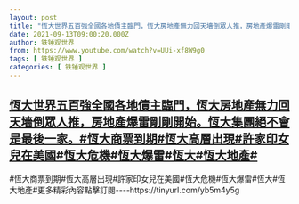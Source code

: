 ```yaml
---
layout: post
title: "恆大世界五百強全國各地債主臨門，恆大房地產無力回天墻倒眾人推，房地產爆雷剛剛開始。恆大集團絕不會是最後一家。#恆大商票到期#恆大高層出現#許家印女兒在美國#恆大危機#恆大爆雷#恆大#恆大地產#"
date: 2021-09-13T09:00:20.000Z
author: 铁锤观世界
from: https://www.youtube.com/watch?v=UUi-xf8W9g0
tags: [ 铁锤观世界 ]
categories: [ 铁锤观世界 ]
---
```

<!--1631523620000-->
[恆大世界五百強全國各地債主臨門，恆大房地產無力回天墻倒眾人推，房地產爆雷剛剛開始。恆大集團絕不會是最後一家。#恆大商票到期#恆大高層出現#許家印女兒在美國#恆大危機#恆大爆雷#恆大#恆大地產#](https://www.youtube.com/watch?v=UUi-xf8W9g0)
------

<div>
#恆大商票到期#恆大高層出現#許家印女兒在美國#恆大危機#恆大爆雷#恆大#恆大地產#更多精彩內容點擊訂閱----https://tinyurl.com/yb5m4y5g
</div>
